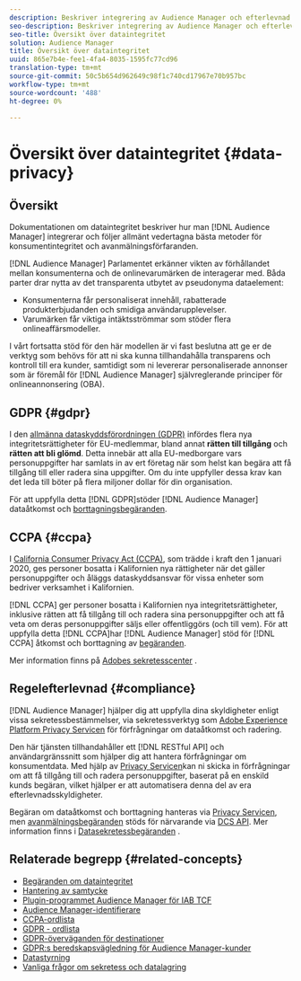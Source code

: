 ```yaml
---
description: Beskriver integrering av Audience Manager och efterlevnad av allmänt vedertagna bästa metoder för konsumentintegritet och avanmälningsförfaranden.
seo-description: Beskriver integrering av Audience Manager och efterlevnad av allmänt vedertagna bästa metoder för konsumentintegritet och avanmälningsförfaranden.
seo-title: Översikt över dataintegritet
solution: Audience Manager
title: Översikt över dataintegritet
uuid: 865e7b4e-fee1-4fa4-8035-1595fc77cd96
translation-type: tm+mt
source-git-commit: 50c5b654d962649c98f1c740cd17967e70b957bc
workflow-type: tm+mt
source-wordcount: '488'
ht-degree: 0%

---
```



# Översikt över dataintegritet {#data-privacy}

## Översikt

Dokumentationen om dataintegritet beskriver hur man [!DNL Audience Manager] integrerar och följer allmänt vedertagna bästa metoder för konsumentintegritet och avanmälningsförfaranden.

[!DNL Audience Manager] Parlamentet erkänner vikten av förhållandet mellan konsumenterna och de onlinevarumärken de interagerar med. Båda parter drar nytta av det transparenta utbytet av pseudonyma dataelement:

* Konsumenterna får personaliserat innehåll, rabatterade produkterbjudanden och smidiga användarupplevelser.
* Varumärken får viktiga intäktsströmmar som stöder flera onlineaffärsmodeller.

I vårt fortsatta stöd för den här modellen är vi fast beslutna att ge er de verktyg som behövs för att ni ska kunna tillhandahålla transparens och kontroll till era kunder, samtidigt som ni levererar personaliserade annonser som är föremål för [!DNL Audience Manager] självreglerande principer [](https://www.iab.com/news/self-regulatory-principles-for-online-behavioral-advertising/)för onlineannonsering (OBA).

## GDPR {#gdpr}

I den [allmänna dataskyddsförordningen (GDPR)](https://eugdpr.org/) infördes flera nya integritetsrättigheter för EU-medlemmar, bland annat **rätten till tillgång** och **rätten att bli glömd**. Detta innebär att alla EU-medborgare vars personuppgifter har samlats in av ert företag när som helst kan begära att få tillgång till eller radera sina uppgifter. Om du inte uppfyller dessa krav kan det leda till böter på flera miljoner dollar för din organisation.

För att uppfylla detta [!DNL GDPR]stöder [!DNL Audience Manager] dataåtkomst och [borttagningsbegäranden](data-privacy-requests.md).

## CCPA {#ccpa}

I [California Consumer Privacy Act (CCPA)](https://www.caprivacy.org/about), som trädde i kraft den 1 januari 2020, ges personer bosatta i Kalifornien nya rättigheter när det gäller personuppgifter och åläggs dataskyddsansvar för vissa enheter som bedriver verksamhet i Kalifornien.

[!DNL CCPA] ger personer bosatta i Kalifornien nya integritetsrättigheter, inklusive rätten att få tillgång till och radera sina personuppgifter och att få veta om deras personuppgifter säljs eller offentliggörs (och till vem). För att uppfylla detta [!DNL CCPA]har [!DNL Audience Manager] stöd för [!DNL CCPA] åtkomst och borttagning av [begäranden](data-privacy-requests.md).

Mer information finns på [Adobes sekretesscenter](https://www.adobe.com/privacy/opt-out.html) .

## Regelefterlevnad {#compliance}

[!DNL Audience Manager] hjälper dig att uppfylla dina skyldigheter enligt vissa sekretessbestämmelser, via sekretessverktyg som [Adobe Experience Platform Privacy Servicen](https://www.adobe.io/apis/experienceplatform/home/services/privacy-service.html) för förfrågningar om dataåtkomst och radering.

Den här tjänsten tillhandahåller ett [!DNL RESTful API] och användargränssnitt som hjälper dig att hantera förfrågningar om konsumentdata. Med hjälp av [Privacy Servicen](https://www.adobe.io/apis/experienceplatform/home/services/privacy-service.html)kan ni skicka in förfrågningar om att få tillgång till och radera personuppgifter, baserat på en enskild kunds begäran, vilket hjälper er att automatisera denna del av era efterlevnadsskyldigheter.

Begäran om dataåtkomst och borttagning hanteras via [Privacy Servicen](https://www.adobe.io/apis/experienceplatform/home/services/privacy-service.html), men [avanmälningsbegäranden](data-privacy-requests.md#opt-out-requests) stöds för närvarande via [DCS API](../../api/dcs-intro/dcs-api-reference/dcs-api-reference-overview.md). Mer information finns i [Datasekretessbegäranden](data-privacy-requests.md) .

## Relaterade begrepp {#related-concepts}

* [Begäranden om dataintegritet](data-privacy-requests.md)
* [Hantering av samtycke](data-privacy-consent.md)
* [Plugin-programmet Audience Manager för IAB TCF](aam-iab-plugin.md)
* [Audience Manager-identifierare](data-privacy-ids.md)
* [CCPA-ordlista](aam-ccpa-glossary.md)
* [GDPR - ordlista](aam-gdpr-glossary.md)
* [GDPR-överväganden för destinationer](aam-gdpr-partners.md)
* [GDPR:s beredskapsvägledning för Audience Manager-kunder](aam-gdpr-readiness.md)
* [Datastyrning](data-governance.md)
* [Vanliga frågor om sekretess och datalagring](../../faq/faq-privacy.md)